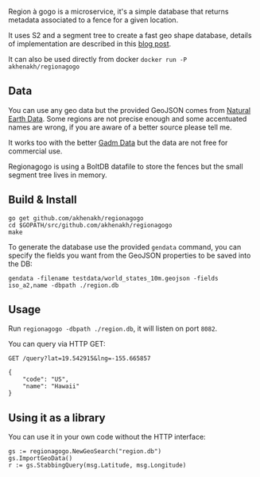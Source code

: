 Region à gogo is a microservice, it's a simple database that returns metadata associated to a fence for a given location.

It uses S2 and a segment tree to create a fast geo shape database, details of implementation are described in this [blog post](http://blog.nobugware.com/post/2016/geo_db_s2_region_polygon).

It can also be used directly from docker `docker run -P akhenakh/regionagogo`

## Data
You can use any geo data but the provided GeoJSON comes from [Natural Earth Data](http://www.naturalearthdata.com/).
Some regions are not precise enough and some accentuated names are wrong, if you are aware of a better source please tell me.

It works too with the better [Gadm Data](http://gadm.org/version2) but the data are not free for commercial use.    

Regionagogo is using a BoltDB datafile to store the fences but the small segment tree lives in memory.  

## Build & Install
```
go get github.com/akhenakh/regionagogo
cd $GOPATH/src/github.com/akhenakh/regionagogo
make
```

To generate the database use the provided `gendata` command, you can specify the fields you want from the GeoJSON properties to be saved into the DB:
```
gendata -filename testdata/world_states_10m.geojson -fields iso_a2,name -dbpath ./region.db
```

## Usage
Run `regionagogo -dbpath ./region.db`, it will listen on port `8082`.

You can query via HTTP GET:

```
GET /query?lat=19.542915&lng=-155.665857

{
    "code": "US",
    "name": "Hawaii"
}

```

## Using it as a library
You can use it in your own code without the HTTP interface:  

```
gs := regionagogo.NewGeoSearch("region.db")
gs.ImportGeoData()
r := gs.StabbingQuery(msg.Latitude, msg.Longitude)
```

